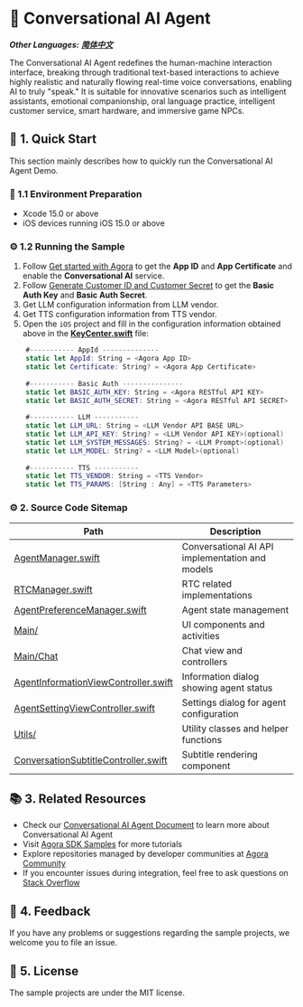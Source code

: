 # 🌟 Conversational AI Agent

*__Other Languages:__  [__简体中文__](README.zh.md)*

The Conversational AI Agent redefines the human-machine interaction interface, breaking through traditional text-based interactions to achieve highly realistic and naturally flowing real-time voice conversations, enabling AI to truly "speak." It is suitable for innovative scenarios such as intelligent assistants, emotional companionship, oral language practice, intelligent customer service, smart hardware, and immersive game NPCs.

## 🚀 1. Quick Start

This section mainly describes how to quickly run the Conversational AI Agent Demo.

### 📱 1.1 Environment Preparation

- Xcode 15.0 or above
- iOS devices running iOS 15.0 or above

### ⚙️ 1.2 Running the Sample

1. Follow [Get started with Agora](https://docs-preview.agora.io/en/conversational-ai/get-started/manage-agora-account) to get the **App ID** and **App Certificate** and enable the **Conversational AI** service.
2. Follow [Generate Customer ID and Customer Secret](https://docs.agora.io/en/conversational-ai/rest-api/restful-authentication#generate-customer-id-and-customer-secret) to get the **Basic Auth Key** and **Basic Auth Secret**.
3. Get LLM configuration information from LLM vendor.
4. Get TTS configuration information from TTS vendor.
5. Open the `iOS` project and fill in the configuration information obtained above in the [**KeyCenter.swift**](../KeyCenter.swift) file:

``` Swift
    #----------- AppId --------------
    static let AppId: String = <Agora App ID>
    static let Certificate: String? = <Agora App Certificate>
    
    #----------- Basic Auth ---------------
    static let BASIC_AUTH_KEY: String = <Agora RESTful API KEY>
    static let BASIC_AUTH_SECRET: String = <Agora RESTful API SECRET>
    
    #----------- LLM -----------
    static let LLM_URL: String = <LLM Vendor API BASE URL>
    static let LLM_API_KEY: String? = <LLM Vendor API KEY>(optional)
    static let LLM_SYSTEM_MESSAGES: String? = <LLM Prompt>(optional)
    static let LLM_MODEL: String? = <LLM Model>(optional)
    
    #----------- TTS -----------
    static let TTS_VENDOR: String = <TTS Vendor>
    static let TTS_PARAMS: [String : Any] = <TTS Parameters>
```

### ⚙️ 2. Source Code Sitemap
| Path                                                                                                    | Description                                      |
| ------------------------------------------------------------------------------------------------------- | ------------------------------------------------ |
| [AgentManager.swift](iOS/Scenes/VoiceAgent/VoiceAgent/Classes/Manager/AgentManager.swift)               | Conversational AI API implementation and models  |
| [RTCManager.swift](iOS/Scenes/VoiceAgent/VoiceAgent/Classes/Manager/RTCManager.swift)                   | RTC related implementations                      |
| [AgentPreferenceManager.swift](iOS/Scenes/VoiceAgent/VoiceAgent/Classes/Manager/AgentPreferenceManager.swift) | Agent state management                    |
| [Main/](iOS/Scenes/VoiceAgent/VoiceAgent/Classes/Main)                                                  | UI components and activities                     |
| [Main/Chat](iOS/Scenes/VoiceAgent/VoiceAgent/Classes/Main/Chat)                                         | Chat view and controllers                        |
| [AgentInformationViewController.swift](Scenes/VoiceAgent/VoiceAgent/Classes/Main/Setting/VC/AgentInformationViewController.swift) | Information dialog showing agent status          |
| [AgentSettingViewController.swift](iOS/Scenes/VoiceAgent/VoiceAgent/Classes/Main/Setting/VC/AgentSettingViewController.swift) | Settings dialog for agent configuration          |
| [Utils/](iOS/Scenes/VoiceAgent/VoiceAgent/Classes/Utils)                                                | Utility classes and helper functions             |
| [ConversationSubtitleController.swift](iOS/Scenes/VoiceAgent/VoiceAgent/Classes/Utils/ConversationSubtitleController.swift) | Subtitle rendering component                     |

## 📚 3. Related Resources

- Check our [Conversational AI Agent Document](https://docs.agora.io/en/conversational-ai/overview/product-overview) to learn more about Conversational AI Agent
- Visit [Agora SDK Samples](https://github.com/AgoraIO) for more tutorials
- Explore repositories managed by developer communities at [Agora Community](https://github.com/AgoraIO-Community)
- If you encounter issues during integration, feel free to ask questions on [Stack Overflow](https://stackoverflow.com/questions/tagged/agora.io)

## 💬 4. Feedback

If you have any problems or suggestions regarding the sample projects, we welcome you to file an issue.

## 📜 5. License

The sample projects are under the MIT license.
